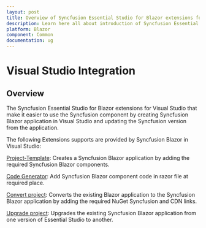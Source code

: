 ```yaml
---
layout: post
title: Overview of Syncfusion Essential Studio for Blazor extensions for Visual Studio | Syncfusion
description: Learn here all about introduction of Syncfusion Essential Studio for Blazor extensions for Visual Studio.
platform: Blazor
component: Common
documentation: ug
---
```


# Visual Studio Integration

## Overview

The Syncfusion Essential Studio for Blazor extensions for Visual Studio that make it easier to use the Syncfusion component by creating Syncfusion Blazor application in Visual Studio and updating the Syncfusion version from the application.

The following Extensions supports are provided by Syncfusion Blazor in Visual Studio:

[Project-Template](./visual-studio-extensions/template-studio):  Creates a Syncfusion Blazor application by adding the required Syncfusion Blazor components.

[Code Generator](./visual-studio-extensions/code-generator):  Add Syncfusion Blazor component code in razor file at required place.

[Convert project](./visual-studio-extensions/convert-project):  Converts the existing Blazor application to the Syncfusion Blazor application by adding the required NuGet Syncfusion and CDN links.

[Upgrade project](./visual-studio-extensions/upgrade-project):  Upgrades the existing Syncfusion Blazor application from one version of Essential Studio to another.